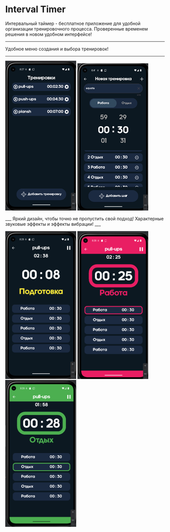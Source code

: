 # Interval Timer

Интервальный таймер - бесплатное приложение для удобной организации тренировочного процесса.
Проверенные временем решения в новом удобном интерфейсе!

___
Удобное меню создания и выбора тренировок!
___
<p>
<img width=224 src='data/1.png'>
<img width=224 src='data/2.png'>
</p>
___
Яркий дизайн, чтобы точно не пропустить свой подход! Характерные звуковые эффекты и эффекты вибрации!
___
<p>
<img width=224 src='data/3.png'>
<img width=224 src='data/4.png'>
<img width=224 src='data/5.png'>
</p>
